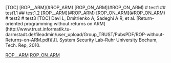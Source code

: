<link href="http://kevinburke.bitbucket.org/markdowncss/markdown.css" rel="stylesheet"></link>
[TOC]
[ROP__ARM](#ROP_ARM)
[ROP_ON_ARM](#ROP_ON_ARM)
# test1
## test1.1
## test1.2
[ROP__ARM](#ROP_ARM)
[ROP_ON_ARM](#ROP_ON_ARM)
# test2
# test3
[TOC]
<a NAME="ROP_ON_ARM">Davi L, Dmitrienko A, Sadeghi A R, et al. [Return-oriented programming without returns on ARM](http://www.trust.informatik.tu-darmstadt.de/fileadmin/user_upload/Group_TRUST/PubsPDF/ROP-without-Returns-on-ARM.pdf)[J]. System Security Lab-Ruhr University Bochum, Tech. Rep, 2010.</a>

[ROP__ARM](#ROP_ARM)
[ROP_ON_ARM](#ROP_ON_ARM)
